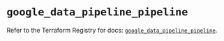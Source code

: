 # `google_data_pipeline_pipeline`

Refer to the Terraform Registry for docs: [`google_data_pipeline_pipeline`](https://registry.terraform.io/providers/hashicorp/google/5.13.0/docs/resources/data_pipeline_pipeline).
